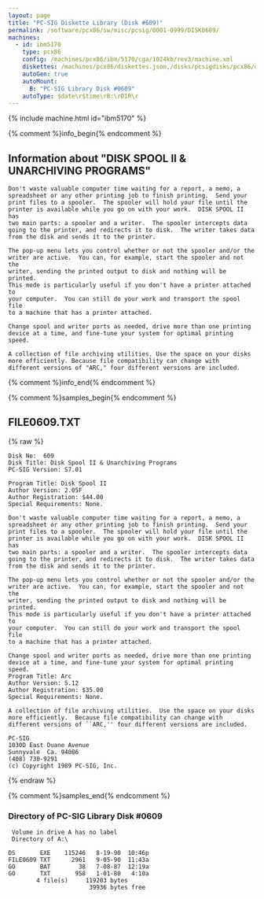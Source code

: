 ```yaml
---
layout: page
title: "PC-SIG Diskette Library (Disk #609)"
permalink: /software/pcx86/sw/misc/pcsig/0001-0999/DISK0609/
machines:
  - id: ibm5170
    type: pcx86
    config: /machines/pcx86/ibm/5170/cga/1024kb/rev3/machine.xml
    diskettes: /machines/pcx86/diskettes.json,/disks/pcsigdisks/pcx86/diskettes.json
    autoGen: true
    autoMount:
      B: "PC-SIG Library Disk #0609"
    autoType: $date\r$time\rB:\rDIR\r
---
```


{% include machine.html id="ibm5170" %}

{% comment %}info_begin{% endcomment %}

## Information about "DISK SPOOL II & UNARCHIVING PROGRAMS"

    Don't waste valuable computer time waiting for a report, a memo, a
    spreadsheet or any other printing job to finish printing.  Send your
    print files to a spooler.  The spooler will hold your file until the
    printer is available while you go on with your work.  DISK SPOOL II has
    two main parts: a spooler and a writer.  The spooler intercepts data
    going to the printer, and redirects it to disk.  The writer takes data
    from the disk and sends it to the printer.
    
    The pop-up menu lets you control whether or not the spooler and/or the
    writer are active.  You can, for example, start the spooler and not the
    writer, sending the printed output to disk and nothing will be printed.
    This mode is particularly useful if you don't have a printer attached to
    your computer.  You can still do your work and transport the spool file
    to a machine that has a printer attached.
    
    Change spool and writer ports as needed, drive more than one printing
    device at a time, and fine-tune your system for optimal printing speed.
    
    A collection of file archiving utilities. Use the space on your disks
    more efficiently. Because file compatibility can change with
    different versions of "ARC," four different versions are included.
{% comment %}info_end{% endcomment %}

{% comment %}samples_begin{% endcomment %}

## FILE0609.TXT

{% raw %}
```
Disk No:  609                                                           
Disk Title: Disk Spool II & Unarchiving Programs                        
PC-SIG Version: S7.01                                                   
                                                                        
Program Title: Disk Spool II                                            
Author Version: 2.05F                                                   
Author Registration: $44.00                                             
Special Requirements: None.                                             
                                                                        
Don't waste valuable computer time waiting for a report, a memo, a      
spreadsheet or any other printing job to finish printing.  Send your    
print files to a spooler.  The spooler will hold your file until the    
printer is available while you go on with your work.  DISK SPOOL II has 
two main parts: a spooler and a writer.  The spooler intercepts data    
going to the printer, and redirects it to disk.  The writer takes data  
from the disk and sends it to the printer.                              
                                                                        
The pop-up menu lets you control whether or not the spooler and/or the  
writer are active.  You can, for example, start the spooler and not the 
writer, sending the printed output to disk and nothing will be printed. 
This mode is particularly useful if you don't have a printer attached to
your computer.  You can still do your work and transport the spool file 
to a machine that has a printer attached.                               
                                                                        
Change spool and writer ports as needed, drive more than one printing   
device at a time, and fine-tune your system for optimal printing speed. 
Program Title: Arc                                                      
Author Version: 5.12                                                    
Author Registration: $35.00                                             
Special Requirements: None.                                             
                                                                        
A collection of file archiving utilities.  Use the space on your disks  
more efficiently.  Because file compatibility can change with           
different versions of ``ARC,'' four different versions are included.    
                                                                        
PC-SIG                                                                  
1030D East Duane Avenue                                                 
Sunnyvale  Ca. 94086                                                    
(408) 730-9291                                                          
(c) Copyright 1989 PC-SIG, Inc.                                         
```
{% endraw %}

{% comment %}samples_end{% endcomment %}

### Directory of PC-SIG Library Disk #0609

     Volume in drive A has no label
     Directory of A:\

    DS       EXE    115246   8-19-90  10:46p
    FILE0609 TXT      2961   9-05-90  11:43a
    GO       BAT        38   7-08-87  12:19a
    GO       TXT       958   1-01-80   4:10a
            4 file(s)     119203 bytes
                           39936 bytes free
